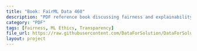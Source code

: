 ```yaml
---
title: "Book: FairML Data 460"
description: "PDF reference book discussing fairness and explainability in machine learning."
category: "PDF"
tags: [Fairness, ML Ethics, Transparency]
file_url: https://raw.githubusercontent.com/DataForSolution/DataForSolution.github.io/main/projects/Book-Data-460-fairmlbook.pdf
layout: project
---
```

